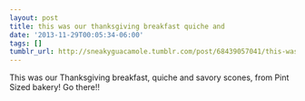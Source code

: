 ```yaml
---
layout: post
title: this was our thanksgiving breakfast quiche and
date: '2013-11-29T00:05:34-06:00'
tags: []
tumblr_url: http://sneakyguacamole.tumblr.com/post/68439057041/this-was-our-thanksgiving-breakfast-quiche-and
---
```

This was our Thanksgiving breakfast, quiche and savory scones, from Pint Sized bakery! Go there!!
